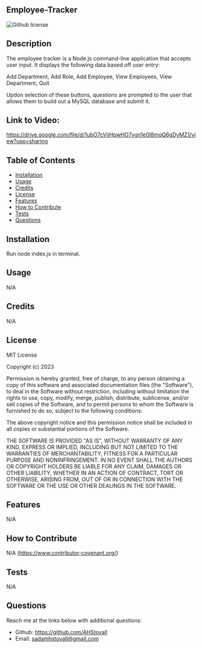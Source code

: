 ## Employee-Tracker

![Github license](https://img.shields.io/static/v1?label=License&message=MIT&color=brightgreen)

## Description
The employee tracker is a Node.js command-line application that accepts user input. It displays the following data based off user entry:

Add Department,
Add Role,
Add Employee,
View Employees,
View Department,
Quit

Updon selection of these buttons, questions are prompted to the user that allows them to build out a MySQL database and submit it. 

## Link to Video:
https://drive.google.com/file/d/1ubO7cVjjHpwHO7vgn1e0I8mqQ6gDyMZ1/view?usp=sharing

## Table of Contents
- [Installation](#installation)
- [Usage](#usage)
- [Credits](#credits)
- [License](#license)
- [Features](#features)
- [How to Contribute](#how-to-contribute)
- [Tests](#tests)
- [Questions](#questions)
  
## Installation
Run node index.js in terminal.
  
  
## Usage
N/A
   
  
## Credits
N/A
  
  
## License
MIT License

Copyright (c) 2023

Permission is hereby granted, free of charge, to any person obtaining a copy
of this software and associated documentation files (the "Software"), to deal
in the Software without restriction, including without limitation the rights
to use, copy, modify, merge, publish, distribute, sublicense, and/or sell
copies of the Software, and to permit persons to whom the Software is
furnished to do so, subject to the following conditions:

The above copyright notice and this permission notice shall be included in all
copies or substantial portions of the Software.

THE SOFTWARE IS PROVIDED "AS IS", WITHOUT WARRANTY OF ANY KIND, EXPRESS OR
IMPLIED, INCLUDING BUT NOT LIMITED TO THE WARRANTIES OF MERCHANTABILITY,
FITNESS FOR A PARTICULAR PURPOSE AND NONINFRINGEMENT. IN NO EVENT SHALL THE
AUTHORS OR COPYRIGHT HOLDERS BE LIABLE FOR ANY CLAIM, DAMAGES OR OTHER
LIABILITY, WHETHER IN AN ACTION OF CONTRACT, TORT OR OTHERWISE, ARISING FROM,
OUT OF OR IN CONNECTION WITH THE SOFTWARE OR THE USE OR OTHER DEALINGS IN THE
SOFTWARE.


## Features
N/A


## How to Contribute
 N/A 
(https://www.contributor-covenant.org/)
  

## Tests
N/A
  

## Questions
Reach me at the links below with additional questions:
- Github: https://github.com/AHStovall
- Email: sadamhstovall@gmail.com
